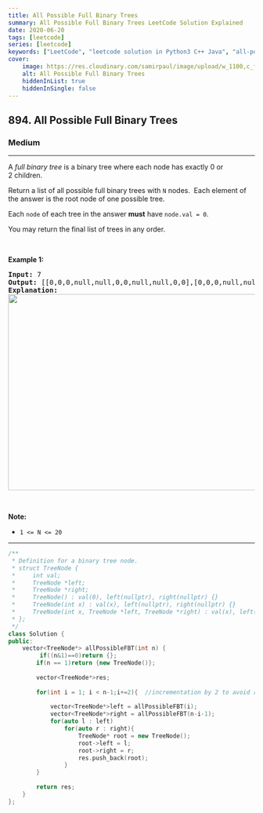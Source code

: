 ```yaml
---
title: All Possible Full Binary Trees
summary: All Possible Full Binary Trees LeetCode Solution Explained
date: 2020-06-20
tags: [leetcode]
series: [leetcode]
keywords: ["LeetCode", "leetcode solution in Python3 C++ Java", "all-possible-full-binary-trees LeetCode Solution Explained"]
cover:
    image: https://res.cloudinary.com/samirpaul/image/upload/w_1100,c_fit,co_rgb:FFFFFF,l_text:Arial_75_bold:All Possible Full Binary Trees - Solution Explained/problem-solving.webp
    alt: All Possible Full Binary Trees
    hiddenInList: true
    hiddenInSingle: false
---
```



<h2>894. All Possible Full Binary Trees</h2><h3>Medium</h3><hr><div><p>A <em>full binary tree</em>&nbsp;is a binary tree where each node has exactly 0 or 2&nbsp;children.</p>

<p>Return a list of all possible full binary trees with <code>N</code> nodes.&nbsp; Each element of the answer is the root node of one possible tree.</p>

<p>Each <code>node</code> of each&nbsp;tree in the answer <strong>must</strong> have <code>node.val = 0</code>.</p>

<p>You may return the final list of trees in any order.</p>

<p>&nbsp;</p>

<p><strong>Example 1:</strong></p>

<pre><strong>Input: </strong><span id="example-input-1-1">7</span>
<strong>Output: </strong><span id="example-output-1">[[0,0,0,null,null,0,0,null,null,0,0],[0,0,0,null,null,0,0,0,0],[0,0,0,0,0,0,0],[0,0,0,0,0,null,null,null,null,0,0],[0,0,0,0,0,null,null,0,0]]</span>
<strong>Explanation:</strong>
<img alt="" src="https://s3-lc-upload.s3.amazonaws.com/uploads/2018/08/22/fivetrees.png" style="width: 700px; height: 400px;">
</pre>

<p>&nbsp;</p>

<p><strong>Note:</strong></p>

<ul>
	<li><code>1 &lt;= N &lt;= 20</code></li>
</ul>
</div>

---




```cpp
/**
 * Definition for a binary tree node.
 * struct TreeNode {
 *     int val;
 *     TreeNode *left;
 *     TreeNode *right;
 *     TreeNode() : val(0), left(nullptr), right(nullptr) {}
 *     TreeNode(int x) : val(x), left(nullptr), right(nullptr) {}
 *     TreeNode(int x, TreeNode *left, TreeNode *right) : val(x), left(left), right(right) {}
 * };
 */
class Solution {
public:
    vector<TreeNode*> allPossibleFBT(int n) {
         if((n&1)==0)return {};
        if(n == 1)return {new TreeNode()};
		
        vector<TreeNode*>res;
		
        for(int i = 1; i < n-1;i+=2){  //incrementation by 2 to avoid redundant recursive call for even number of nodes
		
            vector<TreeNode*>left = allPossibleFBT(i);
            vector<TreeNode*>right = allPossibleFBT(n-i-1);
            for(auto l : left)
                for(auto r : right){
                    TreeNode* root = new TreeNode();
                    root->left = l;
                    root->right = r;
                    res.push_back(root);
                }        
        }
		
        return res;
    }
};
```
